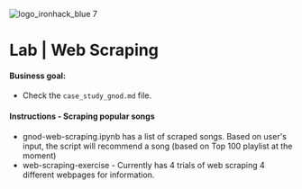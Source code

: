 ![logo_ironhack_blue 7](https://user-images.githubusercontent.com/23629340/40541063-a07a0a8a-601a-11e8-91b5-2f13e4e6b441.png)

# Lab | Web Scraping

#### Business goal:

- Check the `case_study_gnod.md` file.

#### Instructions - Scraping popular songs
- gnod-web-scraping.ipynb has a list of scraped songs. Based on user's input, the script will recommend a song (based on Top 100 playlist at the moment)
- web-scraping-exercise - Currently has 4 trials of web scraping 4 different webpages for information.
